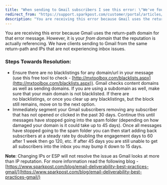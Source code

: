 ```yaml
---
title: "When sending to Gmail subscribers I see this error: \"We've found that lots of messages from sparkpostmail.com are spam\""
redirect_from: "https://support.sparkpost.com/customer/portal/articles/2133774-when-sending-to-gmail-subscribers-i-see-this-error-%22we-ve-found-that-lots-of-messages-from-sparkpostmail-com-are-spam%22"
description: "You are receiving this error because Gmail uses the return path domain for that error message However it is your from domain that the reputation is actually referencing We have clients sending to Gmail from the same return path and I Ps that are not experiencing inbox issues Steps Towards..."
---
```


You are receiving this error because Gmail uses the return-path domain for that error message. However, it is your *from domain*        that the reputation is actually referencing. We have clients sending to Gmail from the same return-path and IPs that are not experiencing inbox issues.

### Steps Towards Resolution:

* Ensure there are no blacklistings for any domain/url in your message (use this free tool to check - [http://mxtoolbox.com/blacklists.aspx](http://mxtoolbox.com/blacklists.aspx)). Gmail checks content domains as well as sending domains. If you are using a subdomain as well, make sure that your main domain is not blacklisted. If there are no blacklistings, or once you clear up any blacklistings, but the block still remains, move on to the next option.
* Immediately segment your Gmail subscribers removing any subscriber that has not opened or clicked in the past 30 days. Continue this until messages have stopped going into the spam folder (depending on how damaged your domain is it could take up to 45 days). Once all messages have stopped going to the spam folder you can then start adding back subscribers at a steady rate by doubling the engagement days to 60 after 1 week then go 120, etc. If after 45 days you are still unable to get all subscribers into the inbox you may bump it down to 15 days.

**Note**: Changing IPs or ESP will not resolve the issue as Gmail looks at more than IP reputation. For more information read the following blog - [https://www.sparkpost.com/blog/email-deliverability-best-practices-gmail/](https://www.sparkpost.com/blog/email-deliverability-best-practices-gmail/)